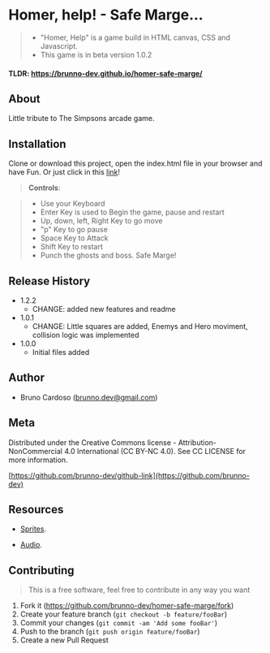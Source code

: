 # Homer, help! - Safe Marge...
> * "Homer, Help" is a game build in HTML canvas, CSS and Javascript.
> * This game is in beta version 1.0.2
#### TLDR: https://brunno-dev.github.io/homer-safe-marge/

## About

Little tribute to The Simpsons arcade game.

## Installation

Clone or download this project, open the index.html file in your browser and have Fun. Or just click in this [link](https://github.com/brunno-dev/homer-safe-marge/)!

>**Controls**:

> * Use your Keyboard
> * Enter Key is used to Begin the game, pause and restart
> * Up, down, left, Right Key to go move
> * "p" Key to go pause
> * Space Key to Attack
> * Shift Key to restart
> * Punch the ghosts and boss. Safe Marge!

## Release History

* 1.2.2
    * CHANGE: added new features and readme
* 1.0.1
    * CHANGE: Little squares are added, Enemys and Hero moviment, collision logic was implemented
* 1.0.0
    * Initial files added


## Author

- Bruno Cardoso ([brunno.dev@gmail.com](mailto:brunno.dev@gmail.com))

## Meta

Distributed under the Creative Commons license - Attribution-NonCommercial 4.0 International (CC BY-NC 4.0). See CC LICENSE for more information.

[https://github.com/brunno-dev/github-link](https://github.com/brunno-dev)

## Resources

- [Sprites][1].
- [Audio][2].

  [1]: https://www.spriters-resource.com/arcade/simpsons/
  [2]: http://downloads.khinsider.com/game-soundtracks/album/the-simpsons-arcade-


## Contributing
>This is a free software, feel free to contribute in any way you want

1. Fork it (<https://github.com/brunno-dev/homer-safe-marge/fork>)
2. Create your feature branch (`git checkout -b feature/fooBar`)
3. Commit your changes (`git commit -am 'Add some fooBar'`)
4. Push to the branch (`git push origin feature/fooBar`)
5. Create a new Pull Request
